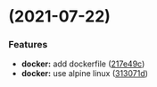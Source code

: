 #  (2021-07-22)


### Features

* **docker:** add dockerfile ([217e49c](https://github.com/diodonfrost/docker-clever-tools/commit/217e49c8d2813a3679c65053ce6697264b87a032))
* **docker:** use alpine linux ([313071d](https://github.com/diodonfrost/docker-clever-tools/commit/313071d8a7dabf89e33803861eadfcefb1fc3a51))



